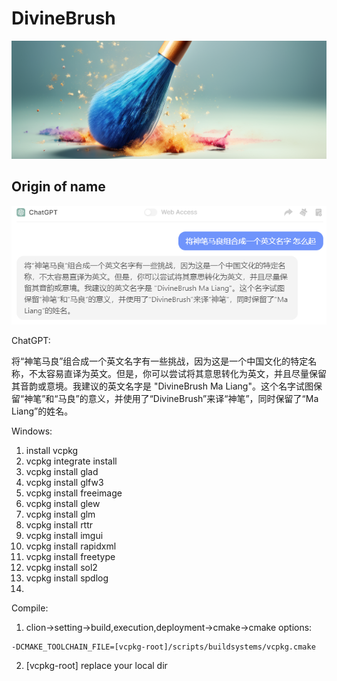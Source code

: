 # DivineBrush

![divinebrush_logo](./doc/pic/divinebrush_logo.png)

## Origin of name

![name_gpt](./doc/pic/name_gpt.png)

ChatGPT: 

​        将“神笔马良”组合成一个英文名字有一些挑战，因为这是一个中国文化的特定名称，不太容易直译为英文。但是，你可以尝试将其意思转化为英文，并且尽量保留其音韵或意境。我建议的英文名字是 "DivineBrush Ma Liang"。这个名字试图保留“神笔”和“马良”的意义，并使用了“DivineBrush”来译“神笔”，同时保留了“Ma Liang”的姓名。



Windows:

1. install vcpkg
2. vcpkg integrate install
3. vcpkg install glad
4. vcpkg install glfw3
5. vcpkg install freeimage
6. vcpkg install glew
7. vcpkg install glm
8. vcpkg install rttr
9. vcpkg install imgui
10. vcpkg install rapidxml
11. vcpkg install freetype
12. vcpkg install sol2
13. vcpkg install spdlog
14. 



Compile:

1. clion->setting->build,execution,deployment->cmake->cmake options:

```
-DCMAKE_TOOLCHAIN_FILE=[vcpkg-root]/scripts/buildsystems/vcpkg.cmake
```

2. [vcpkg-root] replace your local dir

